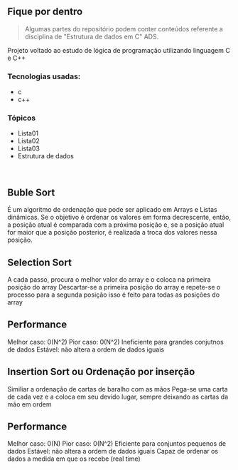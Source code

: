## Fique por dentro

>Algumas partes do repositório podem conter conteúdos referente a disciplina de "Estrutura de dados em C" ADS.
 
Projeto voltado ao estudo de lógica de programação utilizando linguagem C e C++

### Tecnologias usadas: 
- c
- c++

### Tópicos

- Lista01
- Lista02
- Lista03
- Estrutura de dados 

</br>



## Buble Sort

É um algoritmo de ordenação que pode ser aplicado em Arrays e Listas dinâmicas. Se o objetivo é ordenar os valores em forma decrescente, então, a posição atual é comparada com a próxima posição e, se a posição atual for maior que a posição posterior, é realizada a troca dos valores nessa posição.




## Selection Sort 

A cada passo, procura o melhor valor do array e
o coloca na primeira posição do array
Descartar-se a primeira posição do array e
repete-se o processo para a segunda posição
isso é feito para todas as posições do array


## Performance
Melhor caso: 0(N^2)
Pior caso: 0(N^2)
Ineficiente para grandes conjutnos de dados
Estável: não altera a ordem de dados iguais 


## Insertion Sort ou Ordenação por inserção 

Similiar a ordenação de cartas de baralho com as mãos 
Pega-se uma carta de cada vez e a coloca em seu devido lugar, 
sempre deixando as cartas da mão em ordem 

## Performance
Melhor caso: 0(N)
Pior caso: 0(N^2)
Eficiente para conjuntos pequenos de dados
Estável: não altera a ordem de dados iguais 
Capaz de ordenar os dados a medida em que os recebe (real time)

